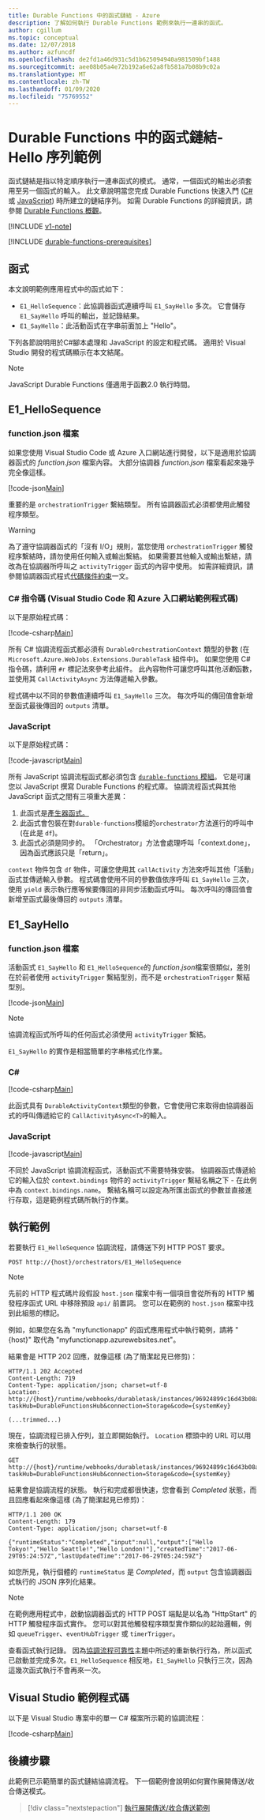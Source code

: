 ```yaml
---
title: Durable Functions 中的函式鏈結 - Azure
description: 了解如何執行 Durable Functions 範例來執行一連串的函式。
author: cgillum
ms.topic: conceptual
ms.date: 12/07/2018
ms.author: azfuncdf
ms.openlocfilehash: de2fd1a46d931c5d1b625094940a981509bf1488
ms.sourcegitcommit: aee08b05a4e72b192a6e62a8fb581a7b08b9c02a
ms.translationtype: MT
ms.contentlocale: zh-TW
ms.lasthandoff: 01/09/2020
ms.locfileid: "75769552"
---
```

# <a name="function-chaining-in-durable-functions---hello-sequence-sample"></a>Durable Functions 中的函式鏈結- Hello 序列範例

函式鏈結是指以特定順序執行一連串函式的模式。 通常，一個函式的輸出必須套用至另一個函式的輸入。 此文章說明當您完成 Durable Functions 快速入門 ([C#](durable-functions-create-first-csharp.md) 或 [JavaScript](quickstart-js-vscode.md)) 時所建立的鏈結序列。 如需 Durable Functions 的詳細資訊，請參閱 [Durable Functions 概觀](durable-functions-overview.md)。

[!INCLUDE [v1-note](../../../includes/functions-durable-v1-tutorial-note.md)]

[!INCLUDE [durable-functions-prerequisites](../../../includes/durable-functions-prerequisites.md)]

## <a name="the-functions"></a>函式

本文說明範例應用程式中的函式如下：

* `E1_HelloSequence`：此協調器函式連續呼叫 `E1_SayHello` 多次。 它會儲存 `E1_SayHello` 呼叫的輸出，並記錄結果。
* `E1_SayHello`：此活動函式在字串前面加上 "Hello"。

下列各節說明用於C#腳本處理和 JavaScript 的設定和程式碼。 適用於 Visual Studio 開發的程式碼顯示在本文結尾。

> [!NOTE]
> JavaScript Durable Functions 僅適用于函數2.0 執行時間。

## <a name="e1_hellosequence"></a>E1_HelloSequence

### <a name="functionjson-file"></a>function.json 檔案

如果您使用 Visual Studio Code 或 Azure 入口網站進行開發，以下是適用於協調器函式的 *function.json* 檔案內容。 大部分協調器 *function.json* 檔案看起來幾乎完全像這樣。

[!code-json[Main](~/samples-durable-functions/samples/csx/E1_HelloSequence/function.json)]

重要的是 `orchestrationTrigger` 繫結類型。 所有協調器函式必須都使用此觸發程序類型。

> [!WARNING]
> 為了遵守協調器函式的「沒有 I/O」規則，當您使用 `orchestrationTrigger` 觸發程序繫結時，請勿使用任何輸入或輸出繫結。  如果需要其他輸入或輸出繫結，請改為在協調器所呼叫之 `activityTrigger` 函式的內容中使用。 如需詳細資訊，請參閱協調器函式程式[代碼條件約束](durable-functions-code-constraints.md)一文。

### <a name="c-script-visual-studio-code-and-azure-portal-sample-code"></a>C# 指令碼 (Visual Studio Code 和 Azure 入口網站範例程式碼)

以下是原始程式碼：

[!code-csharp[Main](~/samples-durable-functions/samples/csx/E1_HelloSequence/run.csx)]

所有 C# 協調流程函式都必須有 `DurableOrchestrationContext` 類型的參數 (在 `Microsoft.Azure.WebJobs.Extensions.DurableTask` 組件中)。 如果您使用 C# 指令碼，請利用 `#r` 標記法來參考此組件。 此內容物件可讓您呼叫其他*活動*函數，並使用其 `CallActivityAsync` 方法傳遞輸入參數。

程式碼中以不同的參數值連續呼叫 `E1_SayHello` 三次。 每次呼叫的傳回值會新增至函式最後傳回的 `outputs` 清單。

### <a name="javascript"></a>JavaScript

以下是原始程式碼：

[!code-javascript[Main](~/samples-durable-functions/samples/javascript/E1_HelloSequence/index.js)]

所有 JavaScript 協調流程函式都必須包含 [`durable-functions` 模組](https://www.npmjs.com/package/durable-functions)。 它是可讓您以 JavaScript 撰寫 Durable Functions 的程式庫。 協調流程函式與其他 JavaScript 函式之間有三項重大差異：

1. 此函式是[產生器函式。](https://docs.microsoft.com/scripting/javascript/advanced/iterators-and-generators-javascript)
2. 此函式會包裝在對`durable-functions`模組的`orchestrator`方法進行的呼叫中 (在此是 `df`)。
3. 此函式必須是同步的。 「Orchestrator」方法會處理呼叫「context.done」，因為函式應該只是「return」。

`context` 物件包含 `df` 物件，可讓您使用其 `callActivity` 方法來呼叫其他「活動」函式並傳遞輸入參數。 程式碼會使用不同的參數值依序呼叫 `E1_SayHello` 三次，使用 `yield` 表示執行應等候要傳回的非同步活動函式呼叫。 每次呼叫的傳回值會新增至函式最後傳回的 `outputs` 清單。

## <a name="e1_sayhello"></a>E1_SayHello

### <a name="functionjson-file"></a>function.json 檔案

活動函式 `E1_SayHello` 和 `E1_HelloSequence`的 *function.json*檔案很類似，差別在於前者使用 `activityTrigger` 繫結型別，而不是 `orchestrationTrigger` 繫結型別。

[!code-json[Main](~/samples-durable-functions/samples/csx/E1_SayHello/function.json)]

> [!NOTE]
> 協調流程函式所呼叫的任何函式必須使用 `activityTrigger` 繫結。

`E1_SayHello` 的實作是相當簡單的字串格式化作業。

### <a name="c"></a>C#

[!code-csharp[Main](~/samples-durable-functions/samples/csx/E1_SayHello/run.csx)]

此函式具有 `DurableActivityContext`類型的參數，它會使用它來取得由協調器函式的呼叫傳遞給它的 `CallActivityAsync<T>`的輸入。

### <a name="javascript"></a>JavaScript

[!code-javascript[Main](~/samples-durable-functions/samples/javascript/E1_SayHello/index.js)]

不同於 JavaScript 協調流程函式，活動函式不需要特殊安裝。 協調器函式傳遞給它的輸入位於 `context.bindings` 物件的 `activityTrigger` 繫結名稱之下 - 在此例中為 `context.bindings.name`。 繫結名稱可以設定為所匯出函式的參數並直接進行存取，這是範例程式碼所執行的作業。

## <a name="run-the-sample"></a>執行範例

若要執行 `E1_HelloSequence` 協調流程，請傳送下列 HTTP POST 要求。

```
POST http://{host}/orchestrators/E1_HelloSequence
```

> [!NOTE]
> 先前的 HTTP 程式碼片段假設 `host.json` 檔案中有一個項目會從所有的 HTTP 觸發程序函式 URL 中移除預設 `api/` 前置詞。 您可以在範例的 `host.json` 檔案中找到此組態的標記。

例如，如果您在名為 "myfunctionapp" 的函式應用程式中執行範例，請將 "{host}" 取代為 "myfunctionapp.azurewebsites.net"。

結果會是 HTTP 202 回應，就像這樣 (為了簡潔起見已修剪)：

```
HTTP/1.1 202 Accepted
Content-Length: 719
Content-Type: application/json; charset=utf-8
Location: http://{host}/runtime/webhooks/durabletask/instances/96924899c16d43b08a536de376ac786b?taskHub=DurableFunctionsHub&connection=Storage&code={systemKey}

(...trimmed...)
```

現在，協調流程已排入佇列，並立即開始執行。 `Location` 標頭中的 URL 可以用來檢查執行的狀態。

```
GET http://{host}/runtime/webhooks/durabletask/instances/96924899c16d43b08a536de376ac786b?taskHub=DurableFunctionsHub&connection=Storage&code={systemKey}
```

結果會是協調流程的狀態。 執行和完成都很快速，您會看到 *Completed* 狀態，而且回應看起來像這樣 (為了簡潔起見已修剪)：

```
HTTP/1.1 200 OK
Content-Length: 179
Content-Type: application/json; charset=utf-8

{"runtimeStatus":"Completed","input":null,"output":["Hello Tokyo!","Hello Seattle!","Hello London!"],"createdTime":"2017-06-29T05:24:57Z","lastUpdatedTime":"2017-06-29T05:24:59Z"}
```

如您所見，執行個體的 `runtimeStatus` 是 *Completed*，而 `output` 包含協調器函式執行的 JSON 序列化結果。

> [!NOTE]
> 在範例應用程式中，啟動協調器函式的 HTTP POST 端點是以名為 "HttpStart" 的 HTTP 觸發程序函式實作。 您可以對其他觸發程序類型實作類似的起始邏輯，例如 `queueTrigger`、`eventHubTrigger` 或 `timerTrigger`。

查看函式執行記錄。 因為[協調流程可靠性](durable-functions-orchestrations.md#reliability)主題中所述的重新執行行為，所以函式已啟動並完成多次。`E1_HelloSequence` 相反地，`E1_SayHello` 只執行三次，因為這幾次函式執行不會再來一次。

## <a name="visual-studio-sample-code"></a>Visual Studio 範例程式碼

以下是 Visual Studio 專案中的單一 C# 檔案所示範的協調流程：

[!code-csharp[Main](~/samples-durable-functions/samples/precompiled/HelloSequence.cs)]

## <a name="next-steps"></a>後續步驟

此範例已示範簡單的函式鏈結協調流程。 下一個範例會說明如何實作展開傳送/收合傳送模式。

> [!div class="nextstepaction"]
> [執行展開傳送/收合傳送範例](durable-functions-cloud-backup.md)
